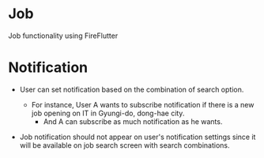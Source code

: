 # Job

Job functionality using FireFlutter



# Notification

- User can set notification based on the combination of search option.
  - For instance, User A wants to subscribe notification if there is a new job opening on IT in Gyungi-do, dong-hae city.
    - And A can subscribe as much notification as he wants.

- Job notification should not appear on user's notification settings since it will be available on job search screen with search combinations.





